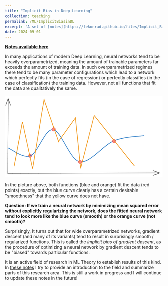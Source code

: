 ```yaml
---
title: "Implicit Bias in Deep Learning"
collection: teaching
permalink: /ML/ImplicitBiasinDL
excerpt: 'A set of [notes](https://fekonrad.github.io/files/Implicit_Bias__Literature_Overview%20(1).pdf) attempting to summarize the literature on implicit bias of gradient descent.'
date: 2024-09-01
---
```


[**Notes available here**](https://fekonrad.github.io/files/Implicit_Bias__Literature_Overview%20(1).pdf)

In many applications of modern Deep Learning, neural networks tend to be heavily overparametrized, meaning the amount of trainable parameters far exceeds the amount of training data. 
In such overparametrized regimes there tend to be many parameter configurations which lead to a network which perfectly fits (in the case of regression) or perfectly classifies (in the case of classification) the training data. However, not all functions that fit the data are qualitatively the same.

![Two Functions that fit the Data](/images/ImplicitBiasPic1.png)

In the picture above, both functions (blue and orange) fit the data (red points) exactly, but the blue curve clearly has a certain desirable "smoothness" that the yellow curve does not have. 

**Question: If we train a neural network by minimizing mean squared error without explicitly regularizing the network, does the fitted neural network tend to look more like the blue curve (smooth) or the orange curve (not smooth)?**

Surprisingly, It turns out that for wide overparametrized networks, gradient descent (and many of its variants) tend to result in surprisingly smooth / regularized functions. This is called the *implicit bias of gradient descent*, as the procedure of optimizing a neural network by gradient descent tends to be "biased" towards particular functions. 

It is an active field of research in ML Theory to establish results of this kind. In [these notes](https://fekonrad.github.io/files/Implicit_Bias__Literature_Overview%20(1).pdf)
  I try to provide an introduction to the field and summarize parts of this research area. 
This is still a work in progress and I will continue to update these notes in the future!

